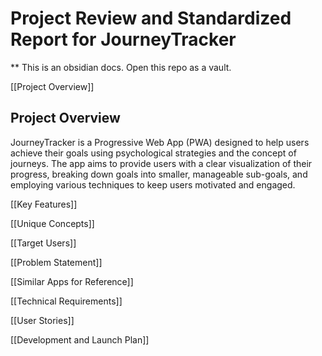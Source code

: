 # Project Review and Standardized Report for JourneyTracker

** This is an obsidian docs. Open this repo as a vault.

[[Project Overview]]
## Project Overview
JourneyTracker is a Progressive Web App (PWA) designed to help users achieve their goals using psychological strategies and the concept of journeys. The app aims to provide users with a clear visualization of their progress, breaking down goals into smaller, manageable sub-goals, and employing various techniques to keep users motivated and engaged.

[[Key Features]]

[[Unique Concepts]]

[[Target Users]]

[[Problem Statement]]

[[Similar Apps for Reference]]

[[Technical Requirements]]

[[User Stories]]

[[Development and Launch Plan]]


